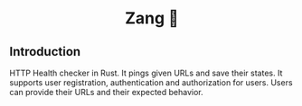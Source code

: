 <h1 align="center"> Zang 🔔 </h1>

## Introduction

HTTP Health checker in Rust. It pings given URLs and save their states.
It supports user registration, authentication and authorization for users.
Users can provide their URLs and their expected behavior.
